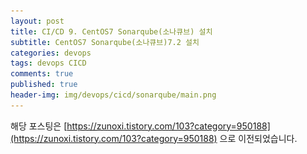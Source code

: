 ```yaml
---
layout: post
title: CI/CD 9. CentOS7 Sonarqube(소나큐브) 설치
subtitle: CentOS7 Sonarqube(소나큐브)7.2 설치
categories: devops
tags: devops CICD
comments: true
published: true
header-img: img/devops/cicd/sonarqube/main.png
---
```


해당 포스팅은 [https://zunoxi.tistory.com/103?category=950188](https://zunoxi.tistory.com/103?category=950188) 으로 이전되었습니다.
<!--

## 개요
> CentOS 7 환경에 Sonarqube 7.2 설치하기
  
- 목차
- [`1. JAVA 설치`](#3.-JAVA-설치)
- [`2. DB(PostgreSQL)설치`](#4.-DB(PostgreSQL)설치)
- [`3. Sonarqube 설치`](#5.-Sonarqube-설치)
  
## Sonarqube 설치
---
오랜만에 삽질포스팅을 한다. 거의 2일 꼬박 밤을새우며 Sonarqube 설치에 매달렸는데, 여러가지 시도끝에 해결방법을 찾은것 같다. Sonarqube 다른 주목받는 Tool들에 비해 국내에 상대적으로 덜 알려져 있는건지, 필자가 잘 못찾는건지 해외 포럼에서 해결방법을 찾았다. sonarqube는 버전에 따라 지원하는 언어 혹은 툴이 다르기 때문에 **`공식문서 참고가 필수`** 이다. 필자와 같은 환경에 있는 사람이 있다면 이 글이 참고가 되길바라며 CentOS7 환경의 Sonarqube 설치과정을 포스팅한다.


<br>


---
### **1. Sonarqube?**

<br>

설치에 앞서 _**sonarqube가 어떤 툴인지**_ 알아보면 좋을 것 같다. soanrqube는 나무위키에 나와있는 것 처럼 지속적으로 코드의 품질을 높이고 유지 보수하는데 도움을 주는 `소스코드 정적 분석 프로그램`이다. 해당 프로그램은 **소나소스(sonarsource)** 가 개발하였으며 중복코드, 코딩 표준, 유닛테스트, 코드 복잡도 등의 버그 및 보안 취약점의 보고서를 제공한다. 

<br>

필자는 CI/CD 중 Jenkins로 Maven 빌드하는 과정에 `sonarqube를 사용하여 코드품질을 검사`하고, 일정수준 이하의 품질이라면 배포하지 않게끔 하는 목적으로 soanrqube를 설치하고 Jenkins와 연동하려 한다.

<br>


![그림1](/assets/img/devops/cicd/sonarqube/1.png)

<br>

---
### **2. 설치환경**

<br>

이번 sonarqube를 설치하며 언어 및 프로그램들간의 버전 호환성과 로그를 철저히 살펴보는것의 중요함을 다시 한번 느꼈다. 우선 필자는 Jenkins 설치를 위하여 `java 1.8(openjdk 1.8)`을 설치한 상황이다. 최초에는 `sonarqube 7.9 버전`을 설치했으나 _**정상적으로 설치가 되지않았다.**_ 이후 로그를 보며 확인해보니 해당버전은 `java11을 사용`해야 하는것을 확인했다. 관련 [Sonarqube 7.9 지원 공식문서](https://docs.sonarqube.org/7.9/requirements/requirements/)를 참고하면 좋을 것 같다.

<br>

```java
# ./sonar.sh console
Running SonarQube...
wrapper  | --> <!-- Wrapper Started as Console
wrapper  | Launching a JVM...
jvm 1    | Wrapper (Version 3.2.3) http://wrapper.tanukisoftware.org
jvm 1    |   Copyright 1999-2006 Tanuki Software, Inc.  All Rights Reserved.
jvm 1    | 
jvm 1    | 
jvm 1    | WrapperSimpleApp: Encountered an error running main: java.lang.IllegalStateException: SonarQube requires Java 11 to run
jvm 1    | java.lang.IllegalStateException: SonarQube requires Java 11 to run
jvm 1    |      at com.google.common.base.Preconditions.checkState(Preconditions.java:173)
jvm 1    |      at org.sonar.application.App.checkJavaVersion(App.java:92)
jvm 1    |      at org.sonar.application.App.start(App.java:57)
jvm 1    |      at org.sonar.application.App.main(App.java:96)
jvm 1    |      at sun.reflect.NativeMethodAccessorImpl.invoke0(Native Method)
jvm 1    |      at sun.reflect.NativeMethodAccessorImpl.invoke(NativeMethodAccessorImpl.java:62)
jvm 1    |      at sun.reflect.DelegatingMethodAccessorImpl.invoke(DelegatingMethodAccessorImpl.java:43)
jvm 1    |      at java.lang.reflect.Method.invoke(Method.java:498)
jvm 1    |      at org.tanukisoftware.wrapper.WrapperSimpleApp.run(WrapperSimpleApp.java:240)
jvm 1    |      at java.lang.Thread.run(Thread.java:748)
wrapper  | <-- Wrapper Stopped
```


<br>

이는 OS에 java11 버전도 설치하고 해당 JAVA_HOME으로 sonarqube 설정 경로를 잡아줘도 무방하겠지만, 혹시라도 jenkins의 연동과의 문제점이 생길까봐 1.8을 지원하는 soanrqube 7.2 버전을 설치했다. (현재 Sonarqube 7.9 version이 LTS 버전임은 참고) 여러개의 JAVA를 설치하고 경로를 확인하는 것은 [링크](https://jeanette.tistory.com/82)의 포스팅을 참고하면 될 것 같다. 설치를 완료한 시점 필자의 설치환경은 다음과 같다.


- `Server` : CentOS 7 [CentOS Linux release 7.9.2009 (Core)]
- `Jave version` : openjdk version "1.8.0_292"
- `Sonarqube version` : sonarqube 7.2 ver
- `DB version` : PostgreSQL 9.6 ver (mysql 5.7 호환되는것 확인)

<br>

<span style="color:red">※</span> 필자는 root로 접근해서 작업했다. root 권한이 없는 경우 모든 명령어 앞에 sudo 를 붙이고 작업하는것을 추천한다.


<br>

---
### **3. JAVA 설치**

<br>

필자는 앞서 언급했던것처럼 Jenkins 설치 시 java 1.8 버전으로 자바를 설치했다. 주 업무 환경에서 java 1.8 버전을 사용하고 있기때문인데, 설치방법은 아래와 같다.

<br>

> yum 패키지 업데이트 

```
yum update
```

<br>

> yum으로 설치 할 수 있는 openjdk 목록 확인

```java
yum list java*jdk-devel 
```

<br>

![그림2](/assets/img/devops/cicd/sonarqube/2.png)

<br>

다음과 같이 확인되며 필자는 테스트를 위해 8버전과 11버전을 모두 설치한 것으로 확인된다.

<br>

1.8 버전만 설치를 원할 시 다음 명령어를 입력한다.


```java
# yum install java-1.8.0-openjdk-devel.x86_64 -y

# which java
/usr/bin/java

# readlink -f /usr/bin/java
/usr/lib/jvm/java-1.8.0-openjdk-1.8.0.292.b10-1.el7_9.x86_64/jre/bin/java

# vi .bash_profile             #아래내용 추가
 
JAVA_HOME=/usr/lib/jvm/java-1.8.0-openjdk-1.8.0.292.b10-1.el7_9.x86_64/jre/bin/java
export JAVA_HOME

#source .bash_profile

```

<br>

버전확인 시 아래와 같이 나오면 정상설치 완료이다.
```
# java -version
openjdk version "1.8.0_292"
OpenJDK Runtime Environment (build 1.8.0_292-b10)
OpenJDK 64-Bit Server VM (build 25.292-b10, mixed mode)
```
<br>

---

### **4. DB(PostgreSQL)설치**

<br>

Sonarqube를 사용하려면 sonarqube를 운영하는데 필요한 데이터들을 저장할 DB가 별도로 필요하다. 일반적으로 PostgreSQL을 사용하고 `sonarqube 7.2에서는 MySQL도 사용가능`하여 테스트를 해봤고 정상적으로 연동되는것을 확인했다. 다만, Sonarqube에서는 MySQL로 연동하는것을 권장하지 않고 sonarqube 7.8부터는 Mysql을 지원하지 않기 때문에 `PostgreSQL 9버전 이상으로 설치`하는것이 좋아보인다.

<br>

이번 설치과정에서는 `PostgreSQL 9.6 버전을 설치`했다. 기존에 PostgreSQL 11 버전을 설치했는데, Sonarqube 7.2 버전과는 PostgreSQL 8 or 9 버전대와 호환이 가능하다고 하여 재설치 했다. 

(참고) 가장 최근버전인 sonarqube 8.8은 PostgreSQL 9.3- 9.6 부터 12 버전까지 호환이 된다. [관련링크](https://docs.sonarqube.org/latest/requirements/requirements/)

<br>

> PostgreSQL RPM 다운로드



```
# yum install https://download.postgresql.org/pub/repos/yum/9.6/redhat/rhel-7.8-x86_64/pgdg-redhat-repo-latest.noarch.rpm

# yum list | grep ^postgresql

# yum update -y
```
<br>

> PostgreSQL 설치 

```
yum -y install postgresql96 postgresql96-server postgresql96-contrib postgresql96-libs
```
<br>

> Init DB

```
/usr/pgsql-9.6/bin/postgresql96-setup initdb
```
<br>

> MD5-based authentication 변경

```
# vi /var/lib/pgsql/9.6/data/pg_hba.conf
```
<br>

pg_hba.conf 파일에서 `peer` -> `trust`, `ident` -> `md5` 로 변경한다.

```
# TYPE  DATABASE        USER            ADDRESS                 METHOD

# "local" is for Unix domain socket connections only
local   all             all                                     peer
# IPv4 local connections:
host    all             all             127.0.0.1/32            ident
# IPv6 local connections:
host    all             all             ::1/128                 ident
```

변경된 파일 내용

```
# TYPE  DATABASE        USER            ADDRESS                 METHOD

# "local" is for Unix domain socket connections only
local   all             all                                     trust
# IPv4 local connections:
host    all             all             127.0.0.1/32            md5
# IPv6 local connections:
host    all             all             ::1/128                 md5
```

<br>


> 서비스 시작 및 구동확인

```java
# systemctl start postgresql-9.6
# systemctl enable postgresql-9.6
# ps -ef | grep postgres   # 아래와 같이 나오면 정상
postgres 23090     1  0 11:26 ?        00:00:00 /usr/pgsql-9.6/bin/postmaster -D /var/lib/pgsql/9.6/data/
postgres 23092 23090  0 11:26 ?        00:00:00 postgres: logger process   
postgres 23094 23090  0 11:26 ?        00:00:00 postgres: checkpointer process   
postgres 23095 23090  0 11:26 ?        00:00:00 postgres: writer process   
postgres 23096 23090  0 11:26 ?        00:00:00 postgres: wal writer process   
postgres 23097 23090  0 11:26 ?        00:00:00 postgres: autovacuum launcher process   
postgres 23098 23090  0 11:26 ?        00:00:00 postgres: stats collector process  
```
<br>

> sonarqube용 계정 및 DB 생성

```
# postgresql 접근 및 User 계정 생성
su - postgres

psql

create user sonar;


# sonar 계정 password 설정 및 DB생성
ALTER USER sonar WITH ENCRYPTED password 'Sonar123!@#';
CREATE DATABASE sonar OWNER sonar;

# postgresql shell 종료
\q
```

<br>

> 시스템 vm.max_map_count 설정 값 확인

프로세스가 사용할 수 있는 메모리 맵 영역의 최대 수를 지정한다. 기본값이 65530이나 sonarqube의 원할한 운영을 위해 262144로 늘리는것을 권장한다.

```
sysctl -a | grep vm.max_map_count
sysctl -w vm.max_map_count=262144
```

<br>

---
### **5. Sonarqube 설치**

<br>

>sonarqube 설치

```
cd /opt
sudo wget https://binaries.sonarsource.com/Distribution/sonarqube/sonarqube-7.2.zip
unzip sonarqube-7.2.zip    #  unzip 프로그램이 없는경우 unzip 설치가 우선시 되어야한다.
mv sonarqube-7.2 sonarqube
```

<br>

> sonarqube 유저 등록 및 폴더권한 부여

```
adduser sonar
passwd soanr  #soanr 계정 PW 설정
chown -R sonar /opt/sonarqube/
```

<br>

> sonarqube와 DB연동 설정

```

# vi /opt/sonarqube/conf/sonar.properties


# 아래 내용 추가(혹은 기존내용 주석해제 및 수정)
sonar.jdbc.username=sonar					#postgresql sonar 계정
sonar.jdbc.password=Sonar123!@#				#postgresql sonar 계정의 pw
sonar.jdbc.url=jdbc:postgresql://localhost:5432/sonar?useUnicode=true&characterEncoding=utf8&useSSL=false
```

<br>

sonarqube7.2 버전과 jdbc연동 시 jdbc.url 부분 유의사항([참고](https://docs.sonarqube.org/7.2/Requirements.html))
- UTF8로 문자 인코딩 필요
- SSL 미사용 시 에는 useSSL=false, 사용 시에는 useSSL=true 설정이 필요

<br>

> 방화벽 오픈

sonarqube는 9000번 포트에서 동작하기때문에 방화벽에서 9000번 포트를 열어줘야한다.

```
firewall-cmd --permanent --add-port=9000/tcp
systemctl restart firewalld
firewall-cmd --list-all
```

<br>

---

### **6. Sonarqube 실행**

<br>


soanrqube를 어떤 유저로 실행할건지 설정해준다.

```
# /opt/sonarqube/bin/linux-x86-64/sonar.sh
RUN_AS_USER=sonar
```

<br>


자, 이제 sonarqube를 실행해보자

```
cd /opt/sonarqube/bin/linux-x86-64
./sonar.sh start
./sonar.sh status
./sonar.sh console
```

<br>

혹시 실행 시 오류가 난다면 sonar user의 접근이 막힌 temp파일이 생겨서 그럴 수 있으니 다시한번 권한 부여를 해준다.

```
chown -R sonar:sonar sonarqube
```

<br>

다음으로 웹에서 `http://localhost:9000` (혹은 sonarqube 서버ip) 입력한다.

![그림3](/assets/img/devops/cicd/sonarqube/3.png)

<br>

위와 같은 화면이 나오면 설치가 완료된 것이다 :)



<br>


> 참고 1. sonarqube를 시스템으로 등록

```
# vi /usr/lib/systemd/system/sonar.service

[Unit]
Description=SonarQube service
After=syslog.target network.target

[Service]
Type=forking

ExecStart=/opt/sonarqube/bin/linux-x86-64/sonar.sh start
ExecStop=/opt/sonarqube/bin/linux-x86-64/sonar.sh stop

User=soanr
Group=sonar
Restart=always

[Install]
WantedBy=multi-user.target
```

<br>

```
systemctl daemon-reload
systemctl start sonar.service
```

<br>

---

### **7. Sonarqube 7.9 설치**


<br>

현재 포스팅시점인 2021년 5월 3일 기준, `Sonarqube의 LTS 버전은 7.9 버전`이다. 따라서 장기간 사용을 고려 시 Java 11버전을 별도로 설치하더라도 7.9를 사용할 이유는 있다. 필자는 7.2 버전을 설치 후 7.9로 재설치를 해봤다. 관련 내용을 추가로 기록한다. 

<br>

> java 11 설치

<br>

```java
# yum install java-11-openjdk-devel -y

# alternatives --config java                  # java 설치현황 확인

2 개의 프로그램이 'java'를 제공합니다.

  선택    명령
-----------------------------------------------
*+ 1           java-1.8.0-openjdk.x86_64 (/usr/lib/jvm/java-1.8.0-openjdk-1.8.0.292.b10-1.el7_9.x86_64/jre/bin/java)
   2           java-11-openjdk.x86_64 (/usr/lib/jvm/java-11-openjdk-11.0.11.0.9-1.el7_9.x86_64/bin/java)

현재 선택[+]을 유지하려면 엔터키를 누르고, 아니면 선택 번호를 입력하십시오:
```

위 결과에서 java-11 버전에 대한 경로(/usr/lib/jvm/java-11-openjdk-11.0.11.0.9-1.el7_9.x86_64/bin/java)를 복사해둔다.

<br>

> PostgreSQL DB 스키마 삭제

<br>

sonarqube 7.9와 postgreSQL 9.6은 호환되기때문에 이미 위의 글내용대로 설치했다면 Postgres 삭제 혹은 추가 설치는 불필요하다. 생성했던 sonar database만 삭제하고 다시 만든다. (필자는 postgreSQL을 잘 모르지만 vacuum을 사용하는 방법도 있다고 한다..)

```
# su - postgres
# psql
# drop database sonar;
# CREATE DATABASE sonar OWNER sonar;
```

<br>

> sonaqube 7.9 버전 다운로드 및 설치

<br>

```
wget https://binaries.sonarsource.com/Distribution/sonarqube/sonarqube-7.9.6.zip
unzip sonarqube-7.9.6.zip
mv sonarqube-7.9.6 sobarqube
```

<br>

> sonarqube 설정

```
# vi /opt/sonarqube/conf/wrapper.conf

wrapper.java.command=/usr/lib/jvm/java-11-openjdk-11.0.11.0.9-1.el7_9.x86_64/bin/java            # 주석해제 후 수정 or 추가


# vi /opt/sonarqube/conf/sonar.properties


## 아래 내용 추가(혹은 기존내용 주석해제 및 수정)
sonar.jdbc.username=sonar					#postgresql sonar 계정
sonar.jdbc.password=Sonar123!@#				#postgresql sonar 계정의 pw
sonar.jdbc.url=jdbc:postgresql://localhost:5432/sonar?useUnicode=true&characterEncoding=utf8&useSSL=false

# vi /opt/sonarqube/bin/linux-x86-64/sonar.sh
RUN_AS_USER=sonar
```

<br>

> sonarqube 실행

<br>


```
#chown -R sonar:sonar sonarqube

# cd /opt/sonarqube/bin/linux-x86-64
# ./sonar.sh start
# ./sonar.sh status
# ./sonar.sh console
```


<br>

- 참고

 이외의 재설치 시 의 다양한 오류를 맞이 할 수 있는데. web.log 파일까지 참고 혹은 서버 reboot(max file descripter관련 에러 의심)하는것을 추천한다. sonarqube 설치시의 오류는 대부분 log파일을 확인하면 원인을 찾을 수 있다. 또한, SELinux 설정도 확인해볼 필요가 있다.
